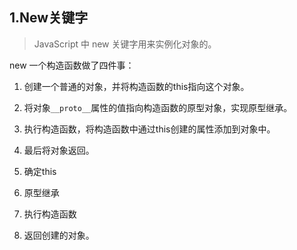 ## 1.New关键字

> JavaScript 中 new 关键字用来实例化对象的。

new 一个构造函数做了四件事：

1. 创建一个普通的对象，并将构造函数的this指向这个对象。
2. 将对象`__proto__`属性的值指向构造函数的原型对象，实现原型继承。
3. 执行构造函数，将构造函数中通过this创建的属性添加到对象中。
4. 最后将对象返回。



1. 确定this
2. 原型继承
3. 执行构造函数
4. 返回创建的对象。
